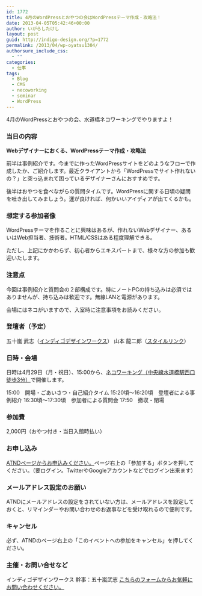 ```yaml
---
id: 1772
title: 4月のWordPressとおやつの会はWordPressテーマ作成・攻略法！
date: 2013-04-05T05:42:46+00:00
author: いがらしたけし
layout: post
guid: http://indigo-design.org/?p=1772
permalink: /2013/04/wp-oyatsu1304/
authorsure_include_css:
  - ""
categories:
  - 仕事
tags:
  - Blog
  - CMS
  - necoworking
  - seminar
  - WordPress
---
```

4月のWordPressとおやつの会、水道橋ネコワーキングでやりますよ！

<h3>当日の内容</h3>

<strong>Webデザイナーにおくる、WordPressテーマ作成・攻略法</strong>

前半は事例紹介です。今までに作ったWordPressサイトをどのようなフローで作成したか、ご紹介します。最近クライアントから「WordPressでサイト作れないの？」と突っ込まれて困っているデザイナーさんにおすすめです。

後半はおやつを食べながらの質問タイムです。WordPressに関する日頃の疑問を吐き出してみましょう。運が良ければ、何かいいアイディアが出てくるかも。

<h3>想定する参加者像</h3>

WordPressテーマを作ることに興味はあるが、作れないWebデザイナー、あるいはWeb担当者、技術者。HTML/CSSはある程度理解できる。

ただし、上記にかかわらず、初心者からエキスパートまで、様々な方の参加も歓迎いたします。

<h3>注意点</h3>

今回は事例紹介と質問会の２部構成です。特にノートPCの持ち込みは必須ではありませんが、持ち込みは歓迎です。無線LANと電源があります。

会場にはネコがいますので、入室時に注意事項をお読みください。

<h3>登壇者（予定）</h3>

五十嵐 武志（<a href="http://www.idw.jp/">インディゴデザインワークス</a>）
山本 龍二郎（<a href="http://stylelink.net/">スタイルリンク</a>）

<h3>日時・会場</h3>

日時は4月29日（月・祝日）、15:00から、<a href="http://goo.gl/maps/7QxAn">ネコワーキング（中央線水道橋駅西口徒歩3分）</a>で開催します。

15:00　開場・ごあいさつ・自己紹介タイム
15:20頃～16:20頃　登壇者による事例紹介
16:30頃〜17:30頃　参加者による質問会
17:50　撤収・閉場

<h3>参加費</h3>

2,000円（おやつ付き・当日入館時払い）

<h3>お申し込み</h3>

<a href="http://atnd.org/events/38489">ATNDページからお申込みください。</a>ページ右上の「参加する」ボタンを押してください。（要ログイン。TwitterやGoogleアカウントなどでログイン出来ます）

<h3>メールアドレス設定のお願い</h3>

ATNDにメールアドレスの設定をされていない方は、メールアドレスを設定しておくと、リマインダーやお問い合わせのお返事などを受け取れるので便利です。

<h3>キャンセル</h3>

必ず、ATNDのページ右上の「このイベントへの参加をキャンセル」を押してください。

<h3>主催・お問い合せなど</h3>

インディゴデザインワークス
幹事：五十嵐武志
<a href="https://www.idw.jp/contact/#main">こちらのフォームからお気軽にお問い合わせください。</a>
